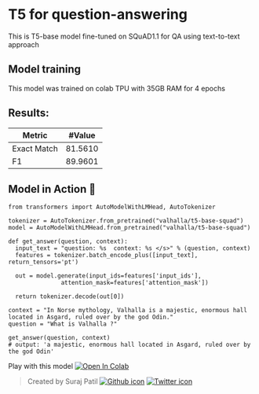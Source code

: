 # T5 for question-answering
This is T5-base model fine-tuned on SQuAD1.1 for QA using text-to-text approach

## Model training
This model was trained on colab TPU with 35GB RAM for 4 epochs

## Results:
| Metric      | #Value  |
|-------------|---------|
| Exact Match | 81.5610 |
| F1          | 89.9601 |

## Model in Action 🚀
```
from transformers import AutoModelWithLMHead, AutoTokenizer

tokenizer = AutoTokenizer.from_pretrained("valhalla/t5-base-squad")
model = AutoModelWithLMHead.from_pretrained("valhalla/t5-base-squad")

def get_answer(question, context):
  input_text = "question: %s  context: %s </s>" % (question, context)
  features = tokenizer.batch_encode_plus([input_text], return_tensors='pt')

  out = model.generate(input_ids=features['input_ids'], 
               attention_mask=features['attention_mask'])
  
  return tokenizer.decode(out[0])

context = "In Norse mythology, Valhalla is a majestic, enormous hall located in Asgard, ruled over by the god Odin."
question = "What is Valhalla ?"

get_answer(question, context)
# output: 'a majestic, enormous hall located in Asgard, ruled over by the god Odin'
```
Play with this model [![Open In Colab](https://colab.research.google.com/assets/colab-badge.svg)](https://colab.research.google.com/drive/1a5xpJiUjZybfU9Mi-aDkOp116PZ9-wni?usp=sharing)

> Created by Suraj Patil [![Github icon](https://cdn0.iconfinder.com/data/icons/octicons/1024/mark-github-32.png)](https://github.com/patil-suraj/)
[![Twitter icon](https://cdn0.iconfinder.com/data/icons/shift-logotypes/32/Twitter-32.png)](https://twitter.com/psuraj28)

